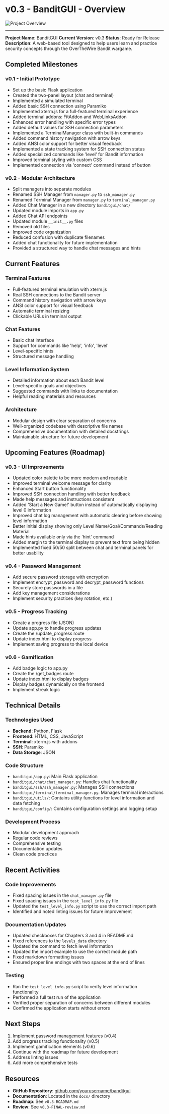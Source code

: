 # v0.3 - BanditGUI - Overview

![Project Overview](docs/assets/v0.3-Sourcetrail.png)

---

**Project Name**: BanditGUI
**Current Version**: v0.3
**Status**: Ready for Release
**Description**: A web-based tool designed to help users learn and practice security concepts through the OverTheWire Bandit wargame.

## Completed Milestones

### v0.1 - Initial Prototype

- Set up the basic Flask application
- Created the two-panel layout (chat and terminal)
- Implemented a simulated terminal
- Added basic SSH connection using Paramiko
- Implemented xterm.js for a full-featured terminal experience
- Added terminal addons: FitAddon and WebLinksAddon
- Enhanced error handling with specific error types
- Added default values for SSH connection parameters
- Implemented a TerminalManager class with built-in commands
- Added command history navigation with arrow keys
- Added ANSI color support for better visual feedback
- Implemented a state tracking system for SSH connection status
- Added specialized commands like 'level' for Bandit information
- Improved terminal styling with custom CSS
- Implemented connection via 'connect' command instead of button

### v0.2 - Modular Architecture

- Split managers into separate modules
- Renamed SSH Manager from `manager.py` to `ssh_manager.py`
- Renamed Terminal Manager from `manager.py` to `terminal_manager.py`
- Added Chat Manager in a new directory `banditgui/chat/`
- Updated module imports in `app.py`
- Added Chat API endpoints
- Updated module `__init__.py` files
- Removed old files
- Improved code organization
- Reduced confusion with duplicate filenames
- Added chat functionality for future implementation
- Provided a structured way to handle chat messages and hints

## Current Features

### Terminal Features

- Full-featured terminal emulation with xterm.js
- Real SSH connections to the Bandit server
- Command history navigation with arrow keys
- ANSI color support for visual feedback
- Automatic terminal resizing
- Clickable URLs in terminal output

### Chat Features

- Basic chat interface
- Support for commands like 'help', 'info', 'level'
- Level-specific hints
- Structured message handling

### Level Information System

- Detailed information about each Bandit level
- Level-specific goals and objectives
- Suggested commands with links to documentation
- Helpful reading materials and resources

### Architecture

- Modular design with clear separation of concerns
- Well-organized codebase with descriptive file names
- Comprehensive documentation with detailed docstrings
- Maintainable structure for future development

## Upcoming Features (Roadmap)

### v0.3 - UI Improvements

- Updated color palette to be more modern and readable
- Improved terminal welcome message for clarity
- Enhanced Start button functionality
- Improved SSH connection handling with better feedback
- Made help messages and instructions consistent
- Added 'Start a New Game!' button instead of automatically displaying level 0 information
- Improved chat log management with automatic clearing before showing level information
- Better initial display showing only Level Name/Goal/Commands/Reading Material
- Made hints available only via the 'hint' command
- Added margin to the terminal display to prevent text from being hidden
- Implemented fixed 50/50 split between chat and terminal panels for better usability

### v0.4 - Password Management

- Add secure password storage with encryption
- Implement encrypt_password and decrypt_password functions
- Securely store passwords in a file
- Add key management considerations
- Implement security practices (key rotation, etc.)

### v0.5 - Progress Tracking

- Create a progress file (JSON)
- Update app.py to handle progress updates
- Create the /update_progress route
- Update index.html to display progress
- Implement saving progress to the local device

### v0.6 - Gamification

- Add badge logic to app.py
- Create the /get_badges route
- Update index.html to display badges
- Display badges dynamically on the frontend
- Implement streak logic

## Technical Details

### Technologies Used

- **Backend**: Python, Flask
- **Frontend**: HTML, CSS, JavaScript
- **Terminal**: xterm.js with addons
- **SSH**: Paramiko
- **Data Storage**: JSON

### Code Structure

- `banditgui/app.py`: Main Flask application
- `banditgui/chat/chat_manager.py`: Handles chat functionality
- `banditgui/ssh/ssh_manager.py`: Manages SSH connections
- `banditgui/terminal/terminal_manager.py`: Manages terminal interactions
- `banditgui/utils/`: Contains utility functions for level information and data fetching
- `banditgui/config/`: Contains configuration settings and logging setup

### Development Process

- Modular development approach
- Regular code reviews
- Comprehensive testing
- Documentation updates
- Clean code practices

## Recent Activities

### Code Improvements

- Fixed spacing issues in the `chat_manager.py` file
- Fixed spacing issues in the `test_level_info.py` file
- Updated the `test_level_info.py` script to use the correct import path
- Identified and noted linting issues for future improvement

### Documentation Updates

- Updated checkboxes for Chapters 3 and 4 in README.md
- Fixed references to the `levels_data` directory
- Updated the command to fetch level information
- Updated the import example to use the correct module path
- Fixed markdown formatting issues
- Ensured proper line endings with two spaces at the end of lines

### Testing

- Ran the `test_level_info.py` script to verify level information functionality
- Performed a full test run of the application
- Verified proper separation of concerns between different modules
- Confirmed the application starts without errors

## Next Steps

1. Implement password management features (v0.4)
2. Add progress tracking functionality (v0.5)
3. Implement gamification elements (v0.6)
4. Continue with the roadmap for future development
5. Address linting issues
6. Add more comprehensive tests

## Resources

- **GitHub Repository**: [github.com/yourusername/banditgui](https://github.com/yourusername/banditgui)
- **Documentation**: Located in the `docs/` directory
- **Roadmap**: See `v0.3-ROADMAP.md`
- **Review**: See `v0.3-FINAL-review.md`
